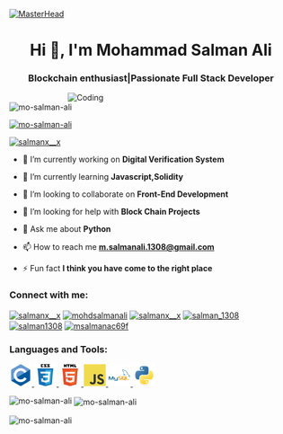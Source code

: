 [![MasterHead](https://user-images.githubusercontent.com/58959408/232639433-cb0aea21-66f0-4508-a771-85e2089c5a87.gif)](https://mo-salman-ali.io)
<h1 align="center">Hi 👋, I'm Mohammad Salman Ali</h1>
<h3 align="center">Blockchain enthusiast|Passionate Full Stack Developer</h3>
<img align="right" alt="Coding" width="400" src="https://camo.githubusercontent.com/4fa9a5bdefafee7e59ad2086429306dfc0c902d0db4d2d1fdfb534b1767d9f62/68747470733a2f2f646576656c6f706572732e67697068792e636f6d2f6272616e63682f6d61737465722f7374617469632f6170692d35313264333663303936363236383237313731303861333862626235633537642e676966”>
<p align="left"> <img src="https://komarev.com/ghpvc/?username=mo-salman-ali&label=Profile%20views&color=0e75b6&style=flat" alt="mo-salman-ali" /> </p>

<p align="left"> <a href="https://github.com/ryo-ma/github-profile-trophy"><img src="https://github-profile-trophy.vercel.app/?username=mo-salman-ali" alt="mo-salman-ali" /></a> </p>

<p align="left"> <a href="https://twitter.com/salmanx__x" target="blank"><img src="https://img.shields.io/twitter/follow/salmanx__x?logo=twitter&style=for-the-badge" alt="salmanx__x" /></a> </p>

- 🔭 I’m currently working on **Digital Verification System**

- 🌱 I’m currently learning **Javascript,Solidity**

- 👯 I’m looking to collaborate on **Front-End Development**

- 🤝 I’m looking for help with **Block Chain Projects**

- 💬 Ask me about **Python**

- 📫 How to reach me **m.salmanali.1308@gmail.com**

- ⚡ Fun fact **I think you have come to the right place**

<h3 align="left">Connect with me:</h3>
<p align="left">
<a href="https://twitter.com/salmanx__x" target="blank"><img align="center" src="https://raw.githubusercontent.com/rahuldkjain/github-profile-readme-generator/master/src/images/icons/Social/twitter.svg" alt="salmanx__x" height="30" width="40" /></a>
<a href="https://linkedin.com/in/mohdsalmanali" target="blank"><img align="center" src="https://raw.githubusercontent.com/rahuldkjain/github-profile-readme-generator/master/src/images/icons/Social/linked-in-alt.svg" alt="mohdsalmanali" height="30" width="40" /></a>
<a href="https://instagram.com/salmanx__x" target="blank"><img align="center" src="https://raw.githubusercontent.com/rahuldkjain/github-profile-readme-generator/master/src/images/icons/Social/instagram.svg" alt="salmanx__x" height="30" width="40" /></a>
<a href="https://www.codechef.com/users/salman_1308" target="blank"><img align="center" src="https://cdn.jsdelivr.net/npm/simple-icons@3.1.0/icons/codechef.svg" alt="salman_1308" height="30" width="40" /></a>
<a href="https://www.leetcode.com/salman1308" target="blank"><img align="center" src="https://raw.githubusercontent.com/rahuldkjain/github-profile-readme-generator/master/src/images/icons/Social/leet-code.svg" alt="salman1308" height="30" width="40" /></a>
<a href="https://auth.geeksforgeeks.org/user/msalmanac69f" target="blank"><img align="center" src="https://raw.githubusercontent.com/rahuldkjain/github-profile-readme-generator/master/src/images/icons/Social/geeks-for-geeks.svg" alt="msalmanac69f" height="30" width="40" /></a>
</p>

<h3 align="left">Languages and Tools:</h3>
<p align="left"> <a href="https://www.cprogramming.com/" target="_blank" rel="noreferrer"> <img src="https://raw.githubusercontent.com/devicons/devicon/master/icons/c/c-original.svg" alt="c" width="40" height="40"/> </a> <a href="https://www.w3schools.com/css/" target="_blank" rel="noreferrer"> <img src="https://raw.githubusercontent.com/devicons/devicon/master/icons/css3/css3-original-wordmark.svg" alt="css3" width="40" height="40"/> </a> <a href="https://www.w3.org/html/" target="_blank" rel="noreferrer"> <img src="https://raw.githubusercontent.com/devicons/devicon/master/icons/html5/html5-original-wordmark.svg" alt="html5" width="40" height="40"/> </a> <a href="https://developer.mozilla.org/en-US/docs/Web/JavaScript" target="_blank" rel="noreferrer"> <img src="https://raw.githubusercontent.com/devicons/devicon/master/icons/javascript/javascript-original.svg" alt="javascript" width="40" height="40"/> </a> <a href="https://www.mysql.com/" target="_blank" rel="noreferrer"> <img src="https://raw.githubusercontent.com/devicons/devicon/master/icons/mysql/mysql-original-wordmark.svg" alt="mysql" width="40" height="40"/> </a> <a href="https://www.python.org" target="_blank" rel="noreferrer"> <img src="https://raw.githubusercontent.com/devicons/devicon/master/icons/python/python-original.svg" alt="python" width="40" height="40"/> </a> </p>

<p><img align="left" src="https://github-readme-stats.vercel.app/api/top-langs?username=mo-salman-ali&show_icons=true&locale=en&layout=compact" alt="mo-salman-ali" /></p>

<p>&nbsp;<img align="center" src="https://github-readme-stats.vercel.app/api?username=mo-salman-ali&show_icons=true&locale=en" alt="mo-salman-ali" /></p>

<p><img align="center" src="https://github-readme-streak-stats.herokuapp.com/?user=mo-salman-ali&" alt="mo-salman-ali" /></p>
